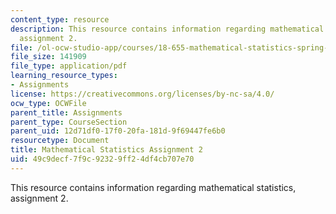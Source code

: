 ```yaml
---
content_type: resource
description: This resource contains information regarding mathematical statistics,
  assignment 2.
file: /ol-ocw-studio-app/courses/18-655-mathematical-statistics-spring-2016/49c9decf7f9c92329ff24df4cb707e70_MIT18_655S16_ProblemSet_2.pdf
file_size: 141909
file_type: application/pdf
learning_resource_types:
- Assignments
license: https://creativecommons.org/licenses/by-nc-sa/4.0/
ocw_type: OCWFile
parent_title: Assignments
parent_type: CourseSection
parent_uid: 12d71df0-17f0-20fa-181d-9f69447fe6b0
resourcetype: Document
title: Mathematical Statistics Assignment 2
uid: 49c9decf-7f9c-9232-9ff2-4df4cb707e70
---
```

This resource contains information regarding mathematical statistics, assignment 2.